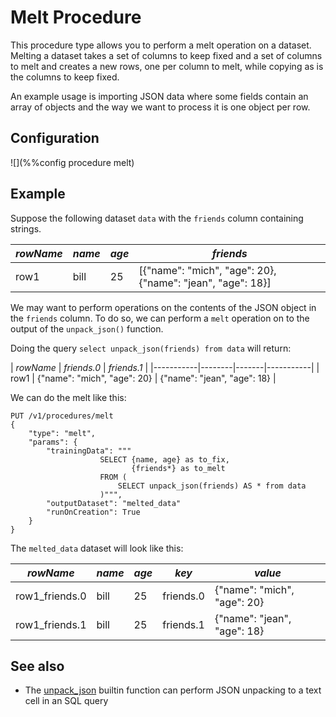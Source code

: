# Melt Procedure

This procedure type allows you to perform a melt operation on a dataset. Melting 
a dataset takes a set of columns to keep fixed and a set of columns to melt and
creates a new rows, one per column to melt, while copying as is the columns to 
keep fixed.

An example usage is importing JSON data where some fields contain an array of 
objects and the way we want to process it is one object per row.

## Configuration

![](%%config procedure melt)

## Example

Suppose the following dataset `data` with the `friends` column containing strings.

| *rowName* | *name* | *age* | *friends* |
|-----------|--------|-------|-----------|
| row1 | bill | 25 | [{"name": "mich", "age": 20}, {"name": "jean", "age": 18}] |

We may want to perform operations on the contents of the JSON object in the 
`friends` column. To do so, we can perform a `melt` operation on to the output
of the `unpack_json()` function.

Doing the query `select unpack_json(friends) from data` will return:

| *rowName* | *friends.0* | *friends.1* |
|-----------|--------|-------|-----------|
| row1 | {"name": "mich", "age": 20} | {"name": "jean", "age": 18} |

We can do the melt like this:

    PUT /v1/procedures/melt
    {
        "type": "melt",
        "params": {
            "trainingData": """
                        SELECT {name, age} as to_fix,
                               {friends*} as to_melt
                        FROM (
                            SELECT unpack_json(friends) AS * from data
                        )""",
            "outputDataset": "melted_data"
            "runOnCreation": True
        }
    }

The `melted_data` dataset will look like this:

| *rowName* | *name* | *age* | *key* | *value* |
|-----------|--------|-------|-----------|-----|
| row1_friends.0 | bill | 25 | friends.0 | {"name": "mich", "age": 20} |
| row1_friends.1 | bill | 25 | friends.1 | {"name": "jean", "age": 18} |


## See also

* The [unpack_json](../sql/ValueExpression.md.html#unpack_json) builtin function can perform 
JSON unpacking to a text cell in an SQL query
